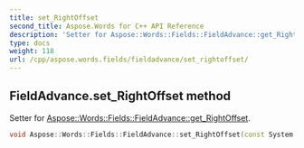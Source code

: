 ```yaml
---
title: set_RightOffset
second_title: Aspose.Words for C++ API Reference
description: 'Setter for Aspose::Words::Fields::FieldAdvance::get_RightOffset.'
type: docs
weight: 118
url: /cpp/aspose.words.fields/fieldadvance/set_rightoffset/
---
```

## FieldAdvance.set_RightOffset method


Setter for [Aspose::Words::Fields::FieldAdvance::get_RightOffset](../get_rightoffset/).

```cpp
void Aspose::Words::Fields::FieldAdvance::set_RightOffset(const System::String &value)
```


